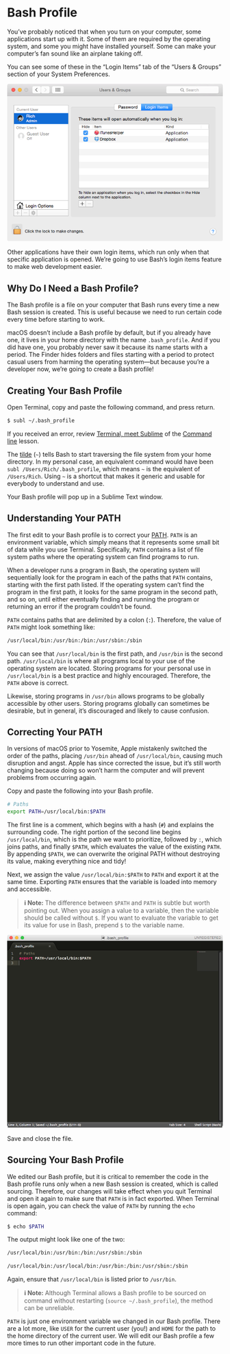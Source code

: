 # Bash Profile

You’ve probably noticed that when you turn on your computer, some applications start up with it. Some of them are required by the operating system, and some you might have installed yourself. Some can make your computer’s fan sound like an airplane taking off.

You can see some of these in the “Login Items” tab of the “Users & Groups” section of your System Preferences.

![image](../images/bash_profile-login_items.webp)

Other applications have their own login items, which run only when that specific application is opened. We’re going to use Bash’s login items feature to make web development easier.

## Why Do I Need a Bash Profile?

The Bash profile is a file on your computer that Bash runs every time a new Bash session is created. This is useful because we need to run certain code every time before starting to work.

macOS doesn’t include a Bash profile by default, but if you already have one, it lives in your home directory with the name `.bash_profile`. And if you did have one, you probably never saw it because its name starts with a period. The Finder hides folders and files starting with a period to protect casual users from harming the operating system—but because you’re a developer now, we’re going to create a Bash profile!

## Creating Your Bash Profile

Open Terminal, copy and paste the following command, and press return.

```bash
$ subl ~/.bash_profile
```

If you received an error, review [Terminal, meet Sublime](https://friendly-101.readthedocs.io/en/latest/commandline.html#terminal-meet-sublime) of the [Command line](https://friendly-101.readthedocs.io/en/latest/commandline.html#command-line) lesson.

The [tilde](https://unix.stackexchange.com/questions/34196/why-was-chosen-to-represent-the-home-directory) (`~`) tells Bash to start traversing the file system from your home directory. In my personal case, an equivalent command would have been `subl /Users/Rich/.bash_profile`, which means `~` is the equivalent of `/Users/Rich`. Using `~` is a shortcut that makes it generic and usable for everybody to understand and use.

Your Bash profile will pop up in a Sublime Text window.

## Understanding Your PATH

The first edit to your Bash profile is to correct your [PATH](https://en.wikipedia.org/wiki/PATH_%28variable%29). `PATH` is an environment variable, which simply means that it represents some small bit of data while you use Terminal. Specifically, `PATH` contains a list of file system paths where the operating system can find programs to run.

When a developer runs a program in Bash, the operating system will sequentially look for the program in each of the paths that `PATH` contains, starting with the first path listed. If the operating system can’t find the program in the first path, it looks for the same program in the second path, and so on, until either eventually finding and running the program or returning an error if the program couldn’t be found.

`PATH` contains paths that are delimited by a colon (`:`). Therefore, the value of `PATH` might look something like:

```bash
/usr/local/bin:/usr/bin:/bin:/usr/sbin:/sbin
```

You can see that `/usr/local/bin` is the first path, and `/usr/bin` is the second path. `/usr/local/bin` is where all programs local to your use of the operating system are located. Storing programs for your personal use in `/usr/local/bin` is a best practice and highly encouraged. Therefore, the `PATH` above is correct.

Likewise, storing programs in `/usr/bin` allows programs to be globally accessible by other users. Storing programs globally can sometimes be desirable, but in general, it’s discouraged and likely to cause confusion.

## Correcting Your PATH

In versions of macOS prior to Yosemite, Apple mistakenly switched the order of the paths, placing `/usr/bin` ahead of `/usr/local/bin`, causing much disruption and angst. Apple has since corrected the issue, but it’s still worth changing because doing so won’t harm the computer and will prevent problems from occurring again.

Copy and paste the following into your Bash profile.

```bash
# Paths
export PATH=/usr/local/bin:$PATH
```

The first line is a comment, which begins with a hash (`#`) and explains the surrounding code. The right portion of the second line begins `/usr/local/bin`, which is the path we want to prioritize, followed by `:`, which joins paths, and finally `$PATH`, which evaluates the value of the existing `PATH`. By appending `$PATH`, we can overwrite the original PATH without destroying its value, making everything nice and tidy!

Next, we assign the value `/usr/local/bin:$PATH` to `PATH` and export it at the same time. Exporting `PATH` ensures that the variable is loaded into memory and accessible.

> **ℹ️ Note:** 
> The difference between `$PATH` and `PATH` is subtle but worth pointing out. 
> When you assign a value to a variable, then the variable should be called without `$`. 
> If you want to evaluate the variable to get its value for use in Bash, prepend `$` to the variable name.

![image](../images/bash_profile-code.webp)

Save and close the file.

## Sourcing Your Bash Profile

We edited our Bash profile, but it is critical to remember the code in the Bash profile runs only when a new Bash session is created, which is called sourcing. Therefore, our changes will take effect when you quit Terminal and open it again to make sure that `PATH` is in fact exported. When Terminal is open again, you can check the value of `PATH` by running the `echo` command:

```bash
$ echo $PATH
```

The output might look like one of the two:

```bash
/usr/local/bin:/usr/bin:/bin:/usr/sbin:/sbin
```

```bash
/usr/local/bin:/usr/local/bin:/usr/bin:/bin:/usr/sbin:/sbin
```

Again, ensure that `/usr/local/bin` is listed prior to `/usr/bin`.

> **ℹ️ Note:**
> Although Terminal allows a Bash profile to be sourced on command without restarting (`source ~/.bash_profile`), the method can be unreliable.

`PATH` is just one environment variable we changed in our Bash profile. There are a lot more, like `USER` for the current user (you!) and `HOME` for the path to the home directory of the current user. We will edit our Bash profile a few more times to run other important code in the future.
